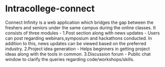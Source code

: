 # Intracollege-connect
Connect Infinity is a web application which bridges the gap between the freshers and seniors under the same campus during the online classes. It consists of three modules - 1.Post section along with news updates - Users can post regarding webinars,symposium and hackathons conducted. In addition to this, news updates can be viewed based on the preferred industry. 2.Project idea generation - Helps beginners in getting project ideas along with the tools in common. 3.Discussion forum - Public chat window to clarify the queries regarding code/workshops/skills.
